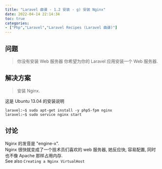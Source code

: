 ```yaml
---
title: "Laravel 曲谱 - 1.2 安装 - g) 安装 Nginx"
date: 2022-04-14 22:14:34
toc: true
categories:
- ["Php","Laravel","Laravel Recipes (Laravel 曲谱)"]
---
```


## 问题
> 你没有安装 Web 服务器
> 你希望为你的 Laravel 应用安装一个 Web 服务器.



## 解决方案
> 安装 Nginx.

这是 Ubuntu 13.04 的安装说明
```
laravel:~$ sudo apt-get install -y php5-fpm nginx
laravel:~$ sudo service nginx start
```

## 讨论
Nginx 的发音是 "engine-x".<br />Nginx 很快就变成了一个技术员们喜欢的 web 服务器, 她反应快, 容易配置, 同时也不像 Apache 那样占用内存.<br />See also `Creating a Nginx VirtualHost`

